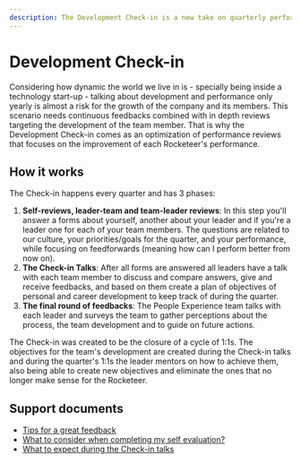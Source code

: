```yaml
---
description: The Development Check-in is a new take on quarterly performance reviews.
---
```


# Development Check-in

Considering how dynamic the world we live in is - specially being inside a technology start-up - talking about development and performance only yearly is almost a risk for the growth of the company and its members. This scenario needs continuous feedbacks combined with in depth reviews targeting the development of the team member. That is why the Development Check-in comes as an optimization of performance reviews that focuses on the improvement of each Rocketeer's performance.

## How it works

The Check-in happens every quarter and has 3 phases:

1. **Self-reviews, leader-team and team-leader reviews**: In this step you'll answer a forms about yourself, another about your leader and if you're a leader one for each of your team members. The questions are related to our culture, your priorities/goals for the quarter, and your performance, while focusing on feedforwards \(meaning how can I perform better from now on\).
2. **The Check-in Talks**: After all forms are answered all leaders have a talk with each team member to discuss and compare answers, give and receive feedbacks, and based on them create a plan of objectives of personal and career development to keep track of during the quarter. 
3. **The final round of feedbacks**: The People Experience team talks with each leader and surveys the team to gather perceptions about the process, the team development and to guide on future actions. 

The Check-in was created to be the closure of a cycle of 1:1s. The objectives for the team's development are created during the Check-in talks and during the quarter's 1:1s the leader mentors on how to achieve them, also being able to create new objectives and eliminate the ones that no longer make sense for the Rocketeer.

## Support documents

* [Tips for a great feedback](https://drive.google.com/file/d/1ueHTzDSsQXe9oBs5vDek8-x3AJ0n1kGB/view?usp=sharing)
* [What to consider when completing my self evaluation?](https://docs.google.com/document/d/1qKf6xQAKg7C3GCxw2dlcxRgQEHIvwtMizhmo4zWDCe4/edit?usp=sharing)
* [What to expect during the Check-in talks](https://docs.google.com/document/d/1_2OGwNdv4HjiLuOGxOHDTE7_Bmmor6VaeBFfrsHCxKM/edit?usp=sharing)

